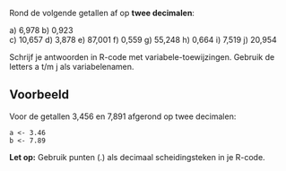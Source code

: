 Rond de volgende getallen af op **twee decimalen**:

a) 6,978
b) 0,923  
c) 10,657
d) 3,878
e) 87,001
f) 0,559
g) 55,248
h) 0,664
i) 7,519
j) 20,954

Schrijf je antwoorden in R-code met variabele-toewijzingen. Gebruik de letters a t/m j als variabelenamen.

## Voorbeeld

Voor de getallen 3,456 en 7,891 afgerond op twee decimalen:

```
a <- 3.46
b <- 7.89
```

**Let op:** Gebruik punten (.) als decimaal scheidingsteken in je R-code.